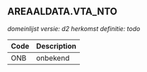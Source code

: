## AREAALDATA.VTA_NTO

*domeinlijst versie: d2* *herkomst definitie: todo*

 |Code |Description	|
|	---	|	---	|
| ONB | onbekend |
